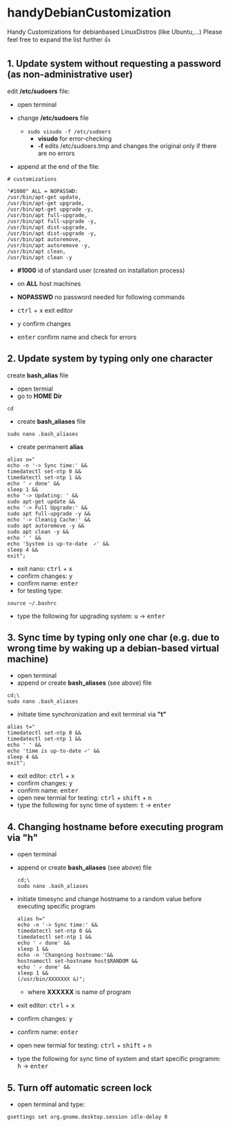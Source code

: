 # handyDebianCustomization
Handy Customizations for debianbased LinuxDistros (like Ubuntu,...)
Please feel free to expand the list further 👍

## 1. Update system without requesting a password (as non-administrative user)

edit __/etc/sudoers__ file:

- open terminal
- change __/etc/sudoers__ file
  - `sudo visudo -f /etc/sudoers`
    - __visudo__ for error-checking
    - __-f__ edits /etc/sudoers.tmp and changes the original only if there are no errors

- append at the end of the file:
```cosole
# customizations

"#1000" ALL = NOPASSWD: 
/usr/bin/apt-get update,
/usr/bin/apt-get upgrade,
/usr/bin/apt-get upgrade -y,
/usr/bin/apt full-upgrade,
/usr/bin/apt full-upgrade -y,
/usr/bin/apt dist-upgrade,
/usr/bin/apt dist-upgrade -y,
/usr/bin/apt autoremove,
/usr/bin/apt autoremove -y,
/usr/bin/apt clean,
/usr/bin/apt clean -y

```
  - __#1000__ id of standard user (created on installation process)
  - on __ALL__ host machines
  - __NOPASSWD__ no password needed for following commands
  
- <kbd>ctrl</kbd> + <kbd>x</kbd> exit editor
- <kbd>y</kbd> confirm changes
- <kbd>enter</kbd>       confirm name and check for errors
  
## 2. Update system by typing only one character
  
  create __bash_alias__ file
  
  - open termial
  - go to __HOME Dir__
  ```console
  cd
  ```
  - create __bash_aliases__ file
  ```console
  sudo nano .bash_aliases
  ```
  - create permanent __alias__
  ```console
  alias u="
  echo -n '-> Sync time:' &&
  timedatectl set-ntp 0 &&
  timedatectl set-ntp 1 &&
  echo ' ✓ done' &&
  sleep 1 &&
  echo '-> Updating: ' &&
  sudo apt-get update &&
  echo '-> Full Upgrade:' &&
  sudo apt full-upgrade -y &&
  echo '-> Cleanig Cache:' &&
  sudo apt autoremove -y &&
  sudo apt clean -y &&
  echo ' ' &&
  echo 'System is up-to-date  ✓' &&
  sleep 4 &&
  exit";

  ```
  - exit nano: <kbd>ctrl</kbd> + <kbd>x</kbd>
  - confirm changes: <kbd>y</kbd>
  - confirm name: <kbd>enter</kbd>
  - for testing type:
  ```console
  source ~/.bashrc 
  ```
  - type the following for upgrading system: <kbd>u</kbd> -> <kbd>enter</kbd>
  
## 3. Sync time by typing only one char (e.g. due to wrong time by waking up a debian-based virtual machine)
  
  - open terminal
  - append or create __bash_aliases__ (see above) file
  ```console
  cd;\
  sudo nano .bash_aliases
  ```
  - initiate time synchronization and exit terminal via __"t"__
  ```console
  alias t="
  timedatectl set-ntp 0 &&
  timedatectl set-ntp 1 &&
  echo ' ' &&
  echo 'time is up-to-date ✓' &&
  sleep 4 &&
  exit";
  ```
- exit editor: <kbd>ctrl</kbd> + <kbd>x</kbd>
- confirm changes: <kbd>y</kbd>
- confirm name: <kbd>enter</kbd>
- open new termial for testing: <kbd>ctrl</kbd> + <kbd>shift</kbd> + <kbd>n</kbd>
- type the following for sync time of system: <kbd>t</kbd> -> <kbd>enter</kbd>

## 4. Changing hostname before executing program via __"h"__

- open terminal
- append or create __bash_aliases__ (see above) file
  ```console
  cd;\
  sudo nano .bash_aliases
  ```
- initiate timesync and change hostname to a random value before executing specific program
  ```console
  alias h="
  echo -n '-> Sync time:' &&
  timedatectl set-ntp 0 &&
  timedatectl set-ntp 1 &&
  echo ' ✓ done' &&
  sleep 1 &&
  echo -n 'Changning hostname:'&&
  hostnamectl set-hostname host$RANDOM &&
  echo ' ✓ done' &&
  sleep 1 &&
  (/usr/bin/XXXXXXX &)";

  ```
  - where __XXXXXX__ is name of program
  
- exit editor: <kbd>ctrl</kbd> + <kbd>x</kbd>
- confirm changes: <kbd>y</kbd>
- confirm name: <kbd>enter</kbd>
- open new termial for testing: <kbd>ctrl</kbd> + <kbd>shift</kbd> + <kbd>n</kbd>
- type the following for sync time of system and start specific programm: <kbd>h</kbd> -> <kbd>enter</kbd>

## 5. Turn off automatic screen lock

- open terminal and type:
```console
gsettings set org.gnome.desktop.session idle-delay 0
```

